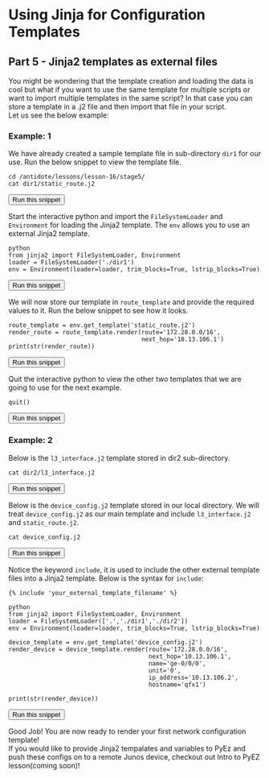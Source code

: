 # Using Jinja for Configuration Templates
## Part 5 - Jinja2 templates as external files

You might be wondering that the template creation and loading the data is cool but what if you want to use the same template for multiple scripts or want to import multiple templates in the same script? In that case you can store a template in a .j2 file and then import that file in your script.  
Let us see the below example:

### Example: 1  

We have already created a sample template file in sub-directory `dir1` for our use. Run the below snippet to view the template file.

```
cd /antidote/lessons/lesson-16/stage5/
cat dir1/static_route.j2
```
<button type="button" class="btn btn-primary btn-sm" onclick="runSnippetInTab('linux1', 0)">Run this snippet</button>

Start the interactive python and import the `FileSystemLoader` and `Environment` for loading the Jinja2 template. The `env` allows you to use an external Jinja2 template.
```
python
from jinja2 import FileSystemLoader, Environment
loader = FileSystemLoader('./dir1')
env = Environment(loader=loader, trim_blocks=True, lstrip_blocks=True)
```
<button type="button" class="btn btn-primary btn-sm" onclick="runSnippetInTab('linux1', 1)">Run this snippet</button>

We will now store our template in `route_template` and provide the required values to it. Run the below snippet to see how it looks.
```
route_template = env.get_template('static_route.j2')
render_route = route_template.render(route='172.28.0.0/16',
                                     next_hop='10.13.106.1')
print(str(render_route))

```
<button type="button" class="btn btn-primary btn-sm" onclick="runSnippetInTab('linux1', 2)">Run this snippet</button>

Quit the interactive python to view the other two templates that we are going to use for the next example.
```
quit()
```
<button type="button" class="btn btn-primary btn-sm" onclick="runSnippetInTab('linux1', 3)">Run this snippet</button>

### Example: 2  
Below is the `l3_interface.j2` template stored in dir2 sub-directory.  

```
cat dir2/l3_interface.j2
```
<button type="button" class="btn btn-primary btn-sm" onclick="runSnippetInTab('linux1', 4)">Run this snippet</button>

Below is the `device_config.j2` template stored in our local directory. We will treat `device_config.j2` as our main template and include `l3_interface.j2` and `static_route.j2`.  

```
cat device_config.j2
```
<button type="button" class="btn btn-primary btn-sm" onclick="runSnippetInTab('linux1', 5)">Run this snippet</button>

Notice the keyword `include`, it is used to include the other external template files into a Jinja2 template. Below is the syntax for `include`:

```
{% include 'your_external_template_filename' %} 
```

```
python
from jinja2 import FileSystemLoader, Environment
loader = FileSystemLoader(['.','./dir1','./dir2'])
env = Environment(loader=loader, trim_blocks=True, lstrip_blocks=True)

device_template = env.get_template('device_config.j2')
render_device = device_template.render(route='172.28.0.0/16',
                                       next_hop='10.13.106.1',
                                       name='ge-0/0/0',
                                       unit='0',
                                       ip_address='10.13.106.2',
                                       hostname='qfx1')

print(str(render_device))
```
<button type="button" class="btn btn-primary btn-sm" onclick="runSnippetInTab('linux1', 7)">Run this snippet</button>


Good Job! You are now ready to render your first network configuration template!  
If you would like to provide Jinja2 tempalates and variables to PyEz and push these configs on to a remote Junos device, checkout out Intro to PyEZ lesson(coming soon)!
